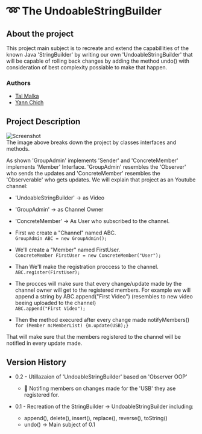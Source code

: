 # :loop: The UndoableStringBuilder

## About the project
This project main subject is to recreate and extend the capabillities of the known Java 'StringBuilder' by writing our own 'UndoableStringBuilder' that will be capable of rolling back changes by adding the method undo() with consideration of best complexity possiable to make that happen.

### Authors
* [Tal Malka](https://github.com/TalMaIka)    
* [Yann Chich](https://github.com/yannchich)

 ## Project Description
 
 ![Screenshot](https://serving.photos.photobox.com/42202007e51b950bbd8057d26148ad5295045327922b125db63ac9fa66ab4bcd4509ad20.jpg)     
 The image above breaks down the project by classes interfaces and methods.
 
 As shown 'GroupAdmin' implements 'Sender' and 'ConcreteMember' implements 'Member' Interface.
 'GroupAdmin' resembles the 'Observer' who sends the updates and 'ConcreteMember' resembles the 'Observerable' who gets updates.
 We will explain that project as an Youtube channel: 
 * 'UndoableStringBuilder' -> as Video   
 * 'GroupAdmin' -> as Channel Owner      
 * 'ConcreteMember' -> As User who subscribed to the channel.
 
 * First we create a "Channel" named ABC.      
   ```GroupAdmin ABC = new GroupAdmin();```
   
 *  We'll create a "Member" named FirstUser.     
 ```ConcreteMember FirstUser = new ConcreteMember("User");```  
   
   
 *  Than We'll make the registration proccess to the channel.    
 ```ABC.register(FirstUser);```

 * The procces will make sure that every change/update made by the channel owner will get to the registered members.
   For example we will append a string by ABC.append("First Video") (resembles to new video beeing uploaded to the channel)   
 ```ABC.append("First Video");```
   
 * Then the method execured after every change made notifyMembers()   
    ```for (Member m:MemberList) {m.update(USB);}```    
    
 That will make sure that the members registered to the channel will be notified in every update made.




## Version History

* 0.2 - Utillazaion of 'UndoableStringBuilder' based on 'Observer OOP'
    * :speech_balloon: Notifing members on changes made for the 'USB' they ase registered for.
    
* 0.1 - Recreation of the StringBuilder -> UndoableStringBuilder including:
    * append(), delete(), insert(), replace(), reverse(), toString()
    * undo() -> Main subject of 0.1



